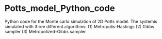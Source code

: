 # Potts_model_Python_code
Python code for the Monte carlo simulation of 2D Potts model.
The systemis simulated with three different algorithms: 
(1) Metropolis-Hastings
(2) Gibbs sampler
(3) Metropolized-Gibbs sampler
